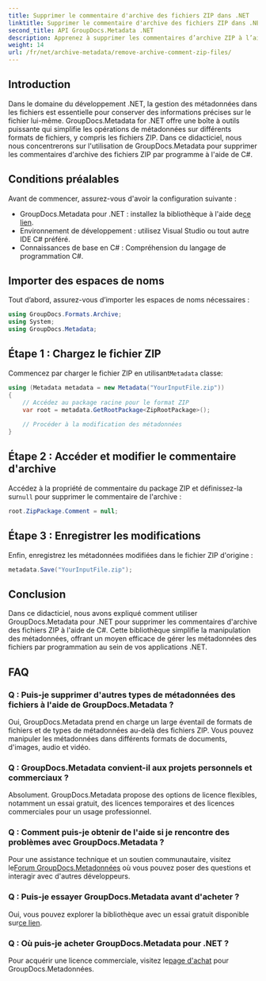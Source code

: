 ```yaml
---
title: Supprimer le commentaire d'archive des fichiers ZIP dans .NET
linktitle: Supprimer le commentaire d'archive des fichiers ZIP dans .NET
second_title: API GroupDocs.Metadata .NET
description: Apprenez à supprimer les commentaires d’archive ZIP à l’aide de GroupDocs.Metadata pour .NET. Améliorez vos compétences en gestion des métadonnées.
weight: 14
url: /fr/net/archive-metadata/remove-archive-comment-zip-files/
---
```

## Introduction
Dans le domaine du développement .NET, la gestion des métadonnées dans les fichiers est essentielle pour conserver des informations précises sur le fichier lui-même. GroupDocs.Metadata for .NET offre une boîte à outils puissante qui simplifie les opérations de métadonnées sur différents formats de fichiers, y compris les fichiers ZIP. Dans ce didacticiel, nous nous concentrerons sur l'utilisation de GroupDocs.Metadata pour supprimer les commentaires d'archive des fichiers ZIP par programme à l'aide de C#. 
## Conditions préalables
Avant de commencer, assurez-vous d'avoir la configuration suivante :
-  GroupDocs.Metadata pour .NET : installez la bibliothèque à l'aide de[ce lien](https://releases.groupdocs.com/metadata/net/).
- Environnement de développement : utilisez Visual Studio ou tout autre IDE C# préféré.
- Connaissances de base en C# : Compréhension du langage de programmation C#.

## Importer des espaces de noms
Tout d’abord, assurez-vous d’importer les espaces de noms nécessaires :
```csharp
using GroupDocs.Formats.Archive;
using System;
using GroupDocs.Metadata;
```

## Étape 1 : Chargez le fichier ZIP
 Commencez par charger le fichier ZIP en utilisant`Metadata` classe:
```csharp
using (Metadata metadata = new Metadata("YourInputFile.zip"))
{
    // Accédez au package racine pour le format ZIP
    var root = metadata.GetRootPackage<ZipRootPackage>();
    
    // Procéder à la modification des métadonnées
}
```
## Étape 2 : Accéder et modifier le commentaire d'archive
Accédez à la propriété de commentaire du package ZIP et définissez-la sur`null` pour supprimer le commentaire de l'archive :
```csharp
root.ZipPackage.Comment = null;
```
## Étape 3 : Enregistrer les modifications
Enfin, enregistrez les métadonnées modifiées dans le fichier ZIP d'origine :
```csharp
metadata.Save("YourInputFile.zip");
```

## Conclusion
Dans ce didacticiel, nous avons expliqué comment utiliser GroupDocs.Metadata pour .NET pour supprimer les commentaires d'archive des fichiers ZIP à l'aide de C#. Cette bibliothèque simplifie la manipulation des métadonnées, offrant un moyen efficace de gérer les métadonnées des fichiers par programmation au sein de vos applications .NET.

## FAQ
### Q : Puis-je supprimer d'autres types de métadonnées des fichiers à l'aide de GroupDocs.Metadata ?
Oui, GroupDocs.Metadata prend en charge un large éventail de formats de fichiers et de types de métadonnées au-delà des fichiers ZIP. Vous pouvez manipuler les métadonnées dans différents formats de documents, d'images, audio et vidéo.
### Q : GroupDocs.Metadata convient-il aux projets personnels et commerciaux ?
Absolument. GroupDocs.Metadata propose des options de licence flexibles, notamment un essai gratuit, des licences temporaires et des licences commerciales pour un usage professionnel.
### Q : Comment puis-je obtenir de l'aide si je rencontre des problèmes avec GroupDocs.Metadata ?
 Pour une assistance technique et un soutien communautaire, visitez le[Forum GroupDocs.Metadonnées](https://forum.groupdocs.com/c/metadata/14) où vous pouvez poser des questions et interagir avec d'autres développeurs.
### Q : Puis-je essayer GroupDocs.Metadata avant d'acheter ?
 Oui, vous pouvez explorer la bibliothèque avec un essai gratuit disponible sur[ce lien](https://releases.groupdocs.com/).
### Q : Où puis-je acheter GroupDocs.Metadata pour .NET ?
 Pour acquérir une licence commerciale, visitez le[page d'achat](https://purchase.groupdocs.com/buy) pour GroupDocs.Metadonnées.